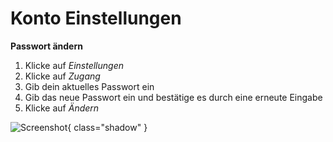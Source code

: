 # Konto Einstellungen #
**Passwort ändern**

1. Klicke auf *Einstellungen*
2. Klicke auf *Zugang*
3. Gib dein aktuelles Passwort ein
4. Gib das neue Passwort ein und bestätige es durch eine erneute Eingabe
5. Klicke auf *Ändern*

![Screenshot](img/account-settings.jpg){ class="shadow" } 
